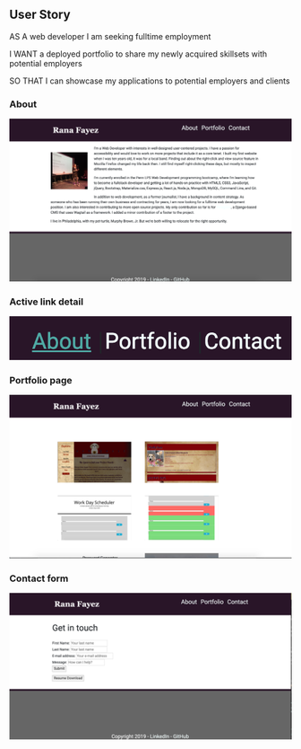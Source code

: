 ## User Story

AS A web developer I am seeking fulltime employment

I WANT a deployed portfolio to share my newly acquired skillsets with potential employers

SO THAT I can showcase my applications to potential employers and clients

### About

![Screenshot 1](assets/images/screenshot1.png "Screenshot 1")

### Active link detail

![Screenshot 2](assets/images/screenshot2.png "Screenshot 2")

### Portfolio page

![Screenshot 3](assets/images/screenshot3.png "Screenshot 3")

### Contact form

![Screenshot 4](assets/images/screenshot4.png "Screenshot 4")


